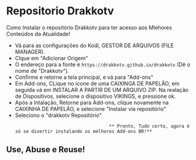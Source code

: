 # Repositorio Drakkotv

 Como Instalar o repositório Drakkotv para ter acesso aos Mlehores Conteúdos da Atualidade!


<p align="left">
  <ul>
    <li>Vá para as configurações do Kodi, GESTOR DE ARQUIVOS (FILE MANAGER).</li>
    <li>Clque em "Adicionar Origem"</li>
    <li>O endereço para a fonte é <code>https://drakkotv.github.io/drakkotv</code> (Dê o nome de "Drakkotv").</li>
    <li>Confirme e retorne a tela principal, e vá para "Add-ons"</li>
    <li>Em Add-ons, CLique  no icone de uma CAIXINGA DE PAPELÂO, em seguida vá em INSTALAR A PARTIR DE UM ARQUIVO ZIP. Na realação de Dispositivos, selecione o dispositivo VIKINGS, e pressione ok</a>.</li>
    <li>Após a Intalação, Retorne para Add-ons, clique novamente na CAIXINHA DE PAPELÃO, e selecione "Instalar via repositório"</li>
    <li>Seleciono o "drakkotv Repositório"</li>
    
                                       ** Pronto, Tudo certo, agora é só se divertir instalando os melhores Add-ons BR!**
  </ul>
</p>

## Use, Abuse e Reuse!
